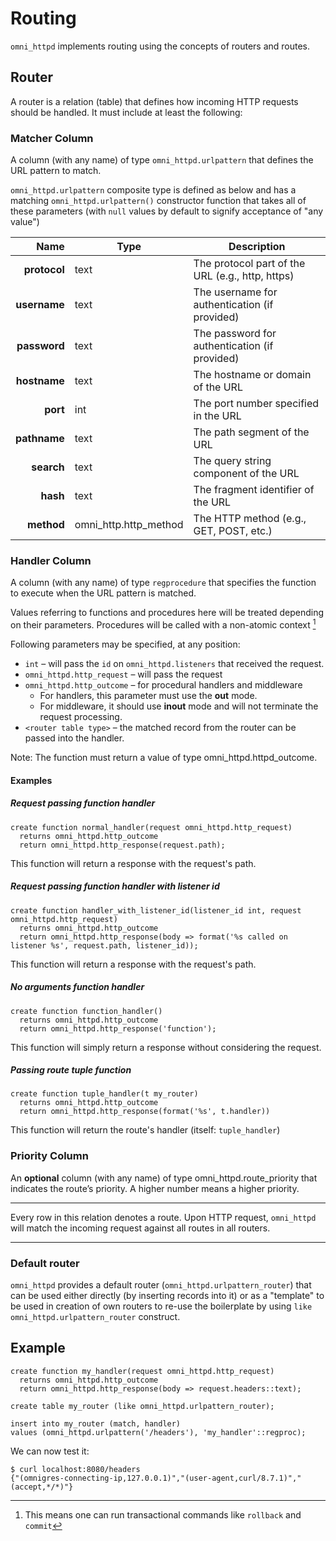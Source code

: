 # Routing

`omni_httpd` implements routing using the concepts of routers and routes.

## Router

A router is a relation (table) that defines how incoming HTTP requests should be handled. It must include at least the following:

### Matcher Column

A column (with any name) of type `omni_httpd.urlpattern` that defines the URL pattern to match.

`omni_httpd.urlpattern` composite type is defined as below and has a matching `omni_httpd.urlpattern()`
constructor function that takes all of these parameters (with `null` values by default to signify acceptance of
"any value")

|     **Name** | Type                  | Description                                      |
|-------------:|-----------------------|--------------------------------------------------|
| **protocol** | text                  | The protocol part of the URL (e.g., http, https) |
| **username** | text                  | The username for authentication (if provided)    |
| **password** | text                  | The password for authentication (if provided)    |
| **hostname** | text                  | The hostname or domain of the URL                |
|     **port** | int                   | The port number specified in the URL             |
| **pathname** | text                  | The path segment of the URL                      |
|   **search** | text                  | The query string component of the URL            |
|     **hash** | text                  | The fragment identifier of the URL               |
|   **method** | omni_http.http_method | The HTTP method (e.g., GET, POST, etc.)          |

### Handler Column

A column (with any name) of type `regprocedure` that specifies the function to execute when the URL pattern is matched.

Values referring to functions and procedures here will be treated depending on their parameters. Procedures will be called
with a non-atomic context [^nonatomic]

[^nonatomic]: This means one can run transactional commands like `rollback` and `commit`

Following parameters may be specified, at any position:

* `int` – will pass the `id` on `omni_httpd.listeners` that received the request.
* `omni_httpd.http_request` – will pass the request
* `omni_httpd.http_outcome` – for procedural handlers and middleware 
  * For handlers, this parameter must use the **out** mode.
  * For middleware, it should use **inout** mode and will not terminate the request processing.
* `<router table type>` – the matched record from the router can be passed into the handler.

Note: The function must return a value of type omni_httpd.httpd_outcome.

#### Examples

##### Request passing function handler

```postgresql
create function normal_handler(request omni_httpd.http_request)
  returns omni_httpd.http_outcome
  return omni_httpd.http_response(request.path);
```

This function will return a response with the request's path.

##### Request passing function handler with listener id

```postgresql
create function handler_with_listener_id(listener_id int, request omni_httpd.http_request)
  returns omni_httpd.http_outcome
  return omni_httpd.http_response(body => format('%s called on listener %s', request.path, listener_id));
```

This function will return a response with the request's path.

##### No arguments function handler

```postgresql
create function function_handler()
  returns omni_httpd.http_outcome
  return omni_httpd.http_response('function');
```

This function will simply return a response without considering the request.

##### Passing route tuple function

```postgresql
create function tuple_handler(t my_router)
  returns omni_httpd.http_outcome
  return omni_httpd.http_response(format('%s', t.handler))
```

This function will return the route's handler (itself: `tuple_handler`)

### Priority Column

An **optional** column (with any name) of type omni_httpd.route_priority that indicates the route’s priority. A higher number means a higher priority.

---

Every row in this relation denotes a route. Upon HTTP request, `omni_httpd` will match the incoming request against all
routes in all routers.

---

### Default router

`omni_httpd` provides a default router (`omni_httpd.urlpattern_router`) that can be used either directly
(by inserting records into it) or as a "template" to be used in creation of own routers to re-use the
boilerplate by using `like omni_httpd.urlpattern_router` construct.

## Example

```postgresql
create function my_handler(request omni_httpd.http_request)
  returns omni_httpd.http_outcome
  return omni_httpd.http_response(body => request.headers::text);

create table my_router (like omni_httpd.urlpattern_router);

insert into my_router (match, handler)
values (omni_httpd.urlpattern('/headers'), 'my_handler'::regproc);
```

We can now test it:

```shell
$ curl localhost:8080/headers
{"(omnigres-connecting-ip,127.0.0.1)","(user-agent,curl/8.7.1)","(accept,*/*)"}
```
